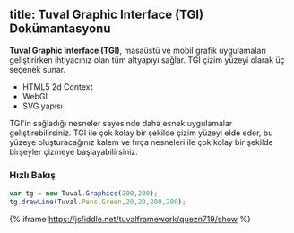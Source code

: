 title: Tuval Graphic Interface (TGI) Dokümantasyonu
---
**Tuval Graphic Interface (TGI)**,  masaüstü ve mobil grafik uygulamaları geliştirirken ihtiyacınız olan tüm altyapıyı sağlar.
TGI çizim yüzeyi olarak üç seçenek sunar.
- HTML5 2d Context
- WebGL
- SVG yapısı

TGI'in sağladığı nesneler sayesinde daha esnek uygulamalar geliştirebilirsiniz. TGI ile çok kolay bir şekilde çizim yüzeyi elde eder, bu yüzeye oluşturacağınız kalem ve fırça nesneleri ile çok kolay bir şekilde birşeyler çizmeye başlayabilirsiniz.

### Hızlı Bakış
```javascript
var tg = new Tuval.Graphics(200,200);
tg.drawLine(Tuval.Pens.Green,20,20,200,200);
```
{% iframe https://jsfiddle.net/tuvalframework/quezn719/show %}
